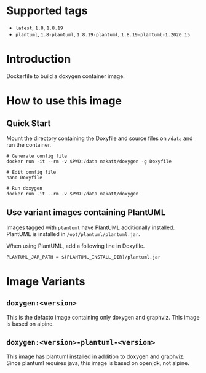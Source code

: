 # Supported tags

* `latest`, `1.8`, `1.8.19`
* `plantuml`, `1.8-plantuml`, `1.8.19-plantuml`, `1.8.19-plantuml-1.2020.15`

# Introduction

Dockerfile to build a doxygen container image.

# How to use this image

## Quick Start

Mount the directory containing the Doxyfile and source files on `/data` and run the container.

```
# Generate config file
docker run -it --rm -v $PWD:/data nakatt/doxygen -g Doxyfile

# Edit config file
nano Doxyfile

# Run doxygen
docker run -it --rm -v $PWD:/data nakatt/doxygen
```

## Use variant images containing PlantUML

Images tagged with `plantuml` have PlantUML additionally installed. PlantUML is installed in `/opt/plantuml/plantuml.jar`.

When using PlantUML, add a following line in Doxyfile.

```
PLANTUML_JAR_PATH = $(PLANTUML_INSTALL_DIR)/plantuml.jar
```

# Image Variants

## `doxygen:<version>`

This is the defacto image containing only doxygen and graphviz. This image is based on alpine.

## `doxygen:<version>-plantuml-<version>`

This image has plantuml installed in addition to doxygen and graphviz. Since plantuml requires java, this image is based on openjdk, not alpine.

